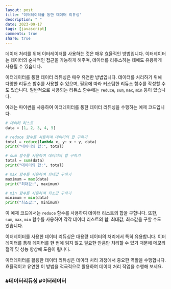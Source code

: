 ```yaml
---
layout: post
title: "이터레이터를 통한 데이터 리듀싱"
description: " "
date: 2023-09-17
tags: [javascript]
comments: true
share: true
---
```


데이터 처리를 위해 이터레이터를 사용하는 것은 매우 효율적인 방법입니다. 이터레이터는 데이터의 순차적인 접근을 가능하게 해주며, 데이터를 리듀스하는 데에도 유용하게 사용될 수 있습니다.

이터레이터를 통한 데이터 리듀싱은 매우 유연한 방법입니다. 데이터를 처리하기 위해 다양한 리듀스 함수를 사용할 수 있으며, 필요에 따라 커스텀한 리듀스 함수를 작성할 수도 있습니다. 일반적으로 사용되는 리듀스 함수에는 `reduce`, `sum`, `max`, `min` 등이 있습니다.

아래는 파이썬을 사용하여 이터레이터를 통한 데이터 리듀싱을 수행하는 예제 코드입니다.

```python
# 데이터 리스트
data = [1, 2, 3, 4, 5]

# reduce 함수를 사용하여 데이터의 합 구하기
total = reduce(lambda x, y: x + y, data)
print("데이터의 합:", total)

# sum 함수를 사용하여 데이터의 합 구하기
total = sum(data)
print("데이터의 합:", total)

# max 함수를 사용하여 최대값 구하기
maximum = max(data)
print("최대값:", maximum)

# min 함수를 사용하여 최소값 구하기
minimum = min(data)
print("최소값:", minimum)
```

이 예제 코드에서는 `reduce` 함수를 사용하여 데이터 리스트의 합을 구합니다. 또한, `sum`, `max`, `min` 함수를 사용하여 각각 데이터 리스트의 합, 최대값, 최소값을 구할 수도 있습니다.

이터레이터를 사용한 데이터 리듀싱은 대용량 데이터의 처리에서 특히 유용합니다. 이터레이터를 통해 데이터를 한 번에 읽지 않고 필요한 만큼만 처리할 수 있기 때문에 메모리 절약 및 성능 향상에 도움이 됩니다.

이터레이터를 활용한 데이터 리듀싱은 데이터 처리 과정에서 중요한 역할을 수행합니다. 효율적이고 유연한 이 방법을 적극적으로 활용하여 데이터 처리 작업을 수행해 보세요.

### #데이터리듀싱 #이터레이터